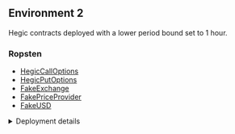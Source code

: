 ## Environment 2
Hegic contracts deployed with a lower period bound set to 1 hour.

### Ropsten
* [HegicCallOptions](https://ropsten.etherscan.io/address/0x2b29e797543020b5eAFD9a3B1B0bB1c473552233#code)
* [HegicPutOptions](https://ropsten.etherscan.io/address/0x1323217d06D8D89629BebB985eFfe599444Bb705#code)
* [FakeExchange](https://ropsten.etherscan.io/address/0x35b019C36bB1008817a288a268A363125B6A8CdC#code)
* [FakePriceProvider](https://ropsten.etherscan.io/address/0x97cB570e73CA349598A651231B6027E8F8fE972F#code)
* [FakeUSD](https://ropsten.etherscan.io/address/0x399ed0Ed6e6554967089385D62CE38bf32C68D76#code)

<details><summary>Deployment details</summary>

```
Deploying 'FakeUSD'
-------------------
> transaction hash:    0x5c213aa9bce520d515394018f1219195fbdd81f1521a18ed8789fbc70165ecf4
> Blocks: 1            Seconds: 17
> contract address:    0x399ed0Ed6e6554967089385D62CE38bf32C68D76
> block number:        9630361
> block timestamp:     1612885772
> account:             0xf62158b03Edbdb92a12c64E4D8873195AC71aF6A
> balance:             2.463936189630046407
> gas used:            761745 (0xb9f91)
> gas price:           20 gwei
> value sent:          0 ETH
> total cost:          0.0152349 ETH


Deploying 'FakePriceProvider'
-----------------------------
> transaction hash:    0xa662026154d4897eeb70eba855954cb8025fcfa74c2db78aba8a17cc94032553
> Blocks: 2            Seconds: 13
> contract address:    0x97cB570e73CA349598A651231B6027E8F8fE972F
> block number:        9630365
> block timestamp:     1612885811
> account:             0xf62158b03Edbdb92a12c64E4D8873195AC71aF6A
> balance:             2.461613089630046407
> gas used:            116155 (0x1c5bb)
> gas price:           20 gwei
> value sent:          0 ETH
> total cost:          0.0023231 ETH


Deploying 'FakeExchange'
------------------------
> transaction hash:    0x3ae9735699e8bfa49e5cc3d2f3c9104e8e8938471c9743dfe576985dfdc6081b
> Blocks: 1            Seconds: 9
> contract address:    0x35b019C36bB1008817a288a268A363125B6A8CdC
> block number:        9630369
> block timestamp:     1612885822
> account:             0xf62158b03Edbdb92a12c64E4D8873195AC71aF6A
> balance:             2.452829409630046407
> gas used:            439184 (0x6b390)
> gas price:           20 gwei
> value sent:          0 ETH
> total cost:          0.00878368 ETH


Deploying 'HegicPutOptions'
---------------------------
> transaction hash:    0x6bff4665c0a85668910ccea09d2faf99b078cc44ebfeeea7db297a66777166f8
> Blocks: 2            Seconds: 13
> contract address:    0x1323217d06D8D89629BebB985eFfe599444Bb705
> block number:        9630371
> block timestamp:     1612885841
> account:             0xf62158b03Edbdb92a12c64E4D8873195AC71aF6A
> balance:             2.374764969630046407
> gas used:            3903222 (0x3b8ef6)
> gas price:           20 gwei
> value sent:          0 ETH
> total cost:          0.07806444 ETH


Deploying 'HegicCallOptions'
----------------------------
> transaction hash:    0x4d990b5edc79ac37e433d5c01dd2f3509dfc242d69beb81da64388a4ff441422
> Blocks: 3            Seconds: 21
> contract address:    0x2b29e797543020b5eAFD9a3B1B0bB1c473552233
> block number:        9630374
> block timestamp:     1612885859
> account:             0xf62158b03Edbdb92a12c64E4D8873195AC71aF6A
> balance:             2.307443509630046407
> gas used:            3366073 (0x335cb9)
> gas price:           20 gwei
> value sent:          0 ETH
> total cost:          0.06732146 ETH

> Saving artifacts
-------------------------------------
> Total cost:          0.17172758 ETH
```

</details><br>

